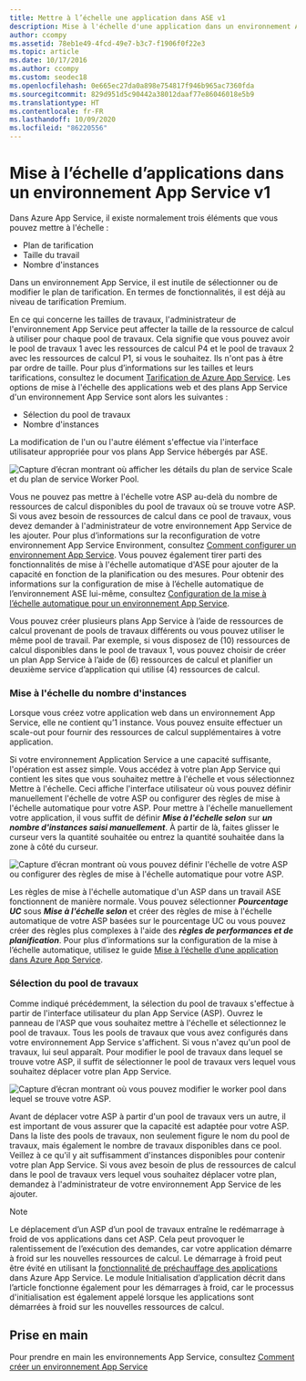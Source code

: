 ```yaml
---
title: Mettre à l’échelle une application dans ASE v1
description: Mise à l'échelle d'une application dans un environnement App Service. Ce document s’adresse uniquement aux clients qui utilisent l’environnement ASE v1 hérité.
author: ccompy
ms.assetid: 78eb1e49-4fcd-49e7-b3c7-f1906f0f22e3
ms.topic: article
ms.date: 10/17/2016
ms.author: ccompy
ms.custom: seodec18
ms.openlocfilehash: 0e665ec27da0a898e754817f946b965ac7360fda
ms.sourcegitcommit: 829d951d5c90442a38012daaf77e86046018e5b9
ms.translationtype: HT
ms.contentlocale: fr-FR
ms.lasthandoff: 10/09/2020
ms.locfileid: "86220556"
---
```

# <a name="scaling-apps-in-an-app-service-environment-v1"></a>Mise à l’échelle d’applications dans un environnement App Service v1
Dans Azure App Service, il existe normalement trois éléments que vous pouvez mettre à l'échelle :

* Plan de tarification
* Taille du travail 
* Nombre d'instances

Dans un environnement App Service, il est inutile de sélectionner ou de modifier le plan de tarification.  En termes de fonctionnalités, il est déjà au niveau de tarification Premium.  

En ce qui concerne les tailles de travaux, l'administrateur de l'environnement App Service peut affecter la taille de la ressource de calcul à utiliser pour chaque pool de travaux.  Cela signifie que vous pouvez avoir le pool de travaux 1 avec les ressources de calcul P4 et le pool de travaux 2 avec les ressources de calcul P1, si vous le souhaitez.  Ils n'ont pas à être par ordre de taille.  Pour plus d’informations sur les tailles et leurs tarifications, consultez le document [Tarification de Azure App Service][AppServicePricing].  Les options de mise à l'échelle des applications web et des plans App Service d'un environnement App Service sont alors les suivantes :

* Sélection du pool de travaux
* Nombre d'instances

La modification de l'un ou l'autre élément s'effectue via l'interface utilisateur appropriée pour vos plans App Service hébergés par ASE.  

![Capture d’écran montrant où afficher les détails du plan de service Scale et du plan de service Worker Pool.][1]

Vous ne pouvez pas mettre à l'échelle votre ASP au-delà du nombre de ressources de calcul disponibles du pool de travaux où se trouve votre ASP.  Si vous avez besoin de ressources de calcul dans ce pool de travaux, vous devez demander à l'administrateur de votre environnement App Service de les ajouter.  Pour plus d’informations sur la reconfiguration de votre environnement App Service Environment, consultez [Comment configurer un environnement App Service][HowtoConfigureASE].  Vous pouvez également tirer parti des fonctionnalités de mise à l'échelle automatique d'ASE pour ajouter de la capacité en fonction de la planification ou des mesures.  Pour obtenir des informations sur la configuration de mise à l’échelle automatique de l’environnement ASE lui-même, consultez [Configuration de la mise à l’échelle automatique pour un environnement App Service][ASEAutoscale].

Vous pouvez créer plusieurs plans App Service à l’aide de ressources de calcul provenant de pools de travaux différents ou vous pouvez utiliser le même pool de travail.  Par exemple, si vous disposez de (10) ressources de calcul disponibles dans le pool de travaux 1, vous pouvez choisir de créer un plan App Service à l’aide de (6) ressources de calcul et planifier un deuxième service d’application qui utilise (4) ressources de calcul.

### <a name="scaling-the-number-of-instances"></a>Mise à l'échelle du nombre d'instances
Lorsque vous créez votre application web dans un environnement App Service, elle ne contient qu’1 instance.  Vous pouvez ensuite effectuer un scale-out pour fournir des ressources de calcul supplémentaires à votre application.   

Si votre environnement Application Service a une capacité suffisante, l'opération est assez simple.  Vous accédez à votre plan App Service qui contient les sites que vous souhaitez mettre à l'échelle et vous sélectionnez Mettre à l'échelle.  Ceci affiche l'interface utilisateur où vous pouvez définir manuellement l'échelle de votre ASP ou configurer des règles de mise à l'échelle automatique pour votre ASP.  Pour mettre à l'échelle manuellement votre application, il vous suffit de définir ***Mise à l'échelle selon*** sur ***un nombre d'instances saisi manuellement***.  À partir de là, faites glisser le curseur vers la quantité souhaitée ou entrez la quantité souhaitée dans la zone à côté du curseur.  

![Capture d’écran montrant où vous pouvez définir l'échelle de votre ASP ou configurer des règles de mise à l'échelle automatique pour votre ASP.][2] 

Les règles de mise à l'échelle automatique d'un ASP dans un travail ASE fonctionnent de manière normale.  Vous pouvez sélectionner ***Pourcentage UC*** sous ***Mise à l'échelle selon*** et créer des règles de mise à l'échelle automatique de votre ASP basées sur le pourcentage UC ou vous pouvez créer des règles plus complexes à l'aide des ***règles de performances et de planification***.  Pour plus d’informations sur la configuration de la mise à l’échelle automatique, utilisez le guide [Mise à l’échelle d’une application dans Azure App Service][AppScale]. 

### <a name="worker-pool-selection"></a>Sélection du pool de travaux
Comme indiqué précédemment, la sélection du pool de travaux s'effectue à partir de l'interface utilisateur du plan App Service (ASP).  Ouvrez le panneau de l'ASP que vous souhaitez mettre à l'échelle et sélectionnez le pool de travaux.  Tous les pools de travaux que vous avez configurés dans votre environnement App Service s'affichent.  Si vous n'avez qu'un pool de travaux, lui seul apparaît.  Pour modifier le pool de travaux dans lequel se trouve votre ASP, il suffit de sélectionner le pool de travaux vers lequel vous souhaitez déplacer votre plan App Service.  

![Capture d’écran montrant où vous pouvez modifier le worker pool dans lequel se trouve votre ASP.][3]

Avant de déplacer votre ASP à partir d'un pool de travaux vers un autre, il est important de vous assurer que la capacité est adaptée pour votre ASP.  Dans la liste des pools de travaux, non seulement figure le nom du pool de travaux, mais également le nombre de travaux disponibles dans ce pool.  Veillez à ce qu'il y ait suffisamment d'instances disponibles pour contenir votre plan App Service.  Si vous avez besoin de plus de ressources de calcul dans le pool de travaux vers lequel vous souhaitez déplacer votre plan, demandez à l'administrateur de votre environnement App Service de les ajouter.  

> [!NOTE]
> Le déplacement d’un ASP d’un pool de travaux entraîne le redémarrage à froid de vos applications dans cet ASP.  Cela peut provoquer le ralentissement de l’exécution des demandes, car votre application démarre à froid sur les nouvelles ressources de calcul.  Le démarrage à froid peut être évité en utilisant la [fonctionnalité de préchauffage des applications][AppWarmup] dans Azure App Service.  Le module Initialisation d’application décrit dans l’article fonctionne également pour les démarrages à froid, car le processus d'initialisation est également appelé lorsque les applications sont démarrées à froid sur les nouvelles ressources de calcul. 
> 
> 

## <a name="getting-started"></a>Prise en main
Pour prendre en main les environnements App Service, consultez [Comment créer un environnement App Service][HowtoCreateASE]

<!--Image references-->
[1]: ./media/app-service-web-scale-a-web-app-in-an-app-service-environment/aseappscale-aspblade.png
[2]: ./media/app-service-web-scale-a-web-app-in-an-app-service-environment/aseappscale-manualscale.png
[3]: ./media/app-service-web-scale-a-web-app-in-an-app-service-environment/aseappscale-sizescale.png

<!--Links-->
[WhatisASE]: app-service-app-service-environment-intro.md
[ScaleWebapp]: ../manage-scale-up.md
[HowtoCreateASE]: app-service-web-how-to-create-an-app-service-environment.md
[HowtoConfigureASE]: app-service-web-configure-an-app-service-environment.md
[CreateWebappinASE]: app-service-web-how-to-create-a-web-app-in-an-ase.md
[Appserviceplans]: ../overview-hosting-plans.md
[AppServicePricing]: https://azure.microsoft.com/pricing/details/app-service/ 
[ASEAutoscale]: app-service-environment-auto-scale.md
[AppScale]: ../manage-scale-up.md
[AppWarmup]: https://ruslany.net/2015/09/how-to-warm-up-azure-web-app-during-deployment-slots-swap/
